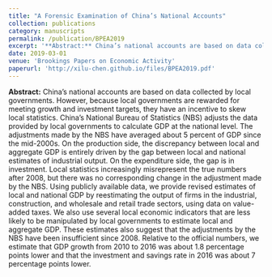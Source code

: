 ```yaml
---
title: "A Forensic Examination of China’s National Accounts"
collection: publications
category: manuscripts
permalink: /publication/BPEA2019
excerpt: '**Abstract:** China’s national accounts are based on data collected by local governments. However, because local governments are rewarded for meeting growth and investment targets, they have an incentive to skew local statistics. China’s National Bureau of Statistics (NBS) adjusts the data provided by local governments to calculate GDP at the national level. The adjustments made by the NBS have averaged about 5 percent of GDP since the mid-2000s. On the production side, the discrepancy between local and aggregate GDP is entirely driven by the gap between local and national estimates of industrial output. On the expenditure side, the gap is in investment. Local statistics increasingly misrepresent the true numbers after 2008, but there was no corresponding change in the adjustment made by the NBS. Using publicly available data, we provide revised estimates of local and national GDP by reestimating the output of firms in the industrial, construction, and wholesale and retail trade sectors, using data on value-added taxes. We also use several local economic indicators that are less likely to be manipulated by local governments to estimate local and aggregate GDP. These estimates also suggest that the adjustments by the NBS have been insufficient since 2008. Relative to the official numbers, we estimate that GDP growth from 2010 to 2016 was about 1.8 percentage points lower and that the investment and savings rate in 2016 was about 7 percentage points lower.'
date: 2019-03-01
venue: 'Brookings Papers on Economic Activity'
paperurl: 'http://xilu-chen.github.io/files/BPEA2019.pdf'
---
```


**Abstract:** China’s national accounts are based on data collected by local governments. However, because local governments are rewarded for meeting growth and investment targets, they have an incentive to skew local statistics. China’s National Bureau of Statistics (NBS) adjusts the data provided by local governments to calculate GDP at the national level. The adjustments made by the NBS have averaged about 5 percent of GDP since the mid-2000s. On the production side, the discrepancy between local and aggregate GDP is entirely driven by the gap between local and national estimates of industrial output. On the expenditure side, the gap is in investment. Local statistics increasingly misrepresent the true numbers after 2008, but there was no corresponding change in the adjustment made by the NBS. Using publicly available data, we provide revised estimates of local and national GDP by reestimating the output of firms in the industrial, construction, and wholesale and retail trade sectors, using data on value-added taxes. We also use several local economic indicators that are less likely to be manipulated by local governments to estimate local and aggregate GDP. These estimates also suggest that the adjustments by the NBS have been insufficient since 2008. Relative to the official numbers, we estimate that GDP growth from 2010 to 2016 was about 1.8 percentage points lower and that the investment and savings rate in 2016 was about 7 percentage points lower.
